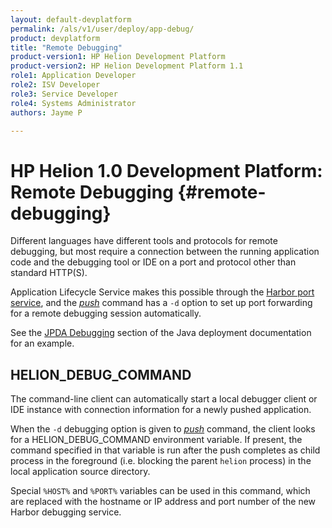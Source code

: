 ```yaml
---
layout: default-devplatform
permalink: /als/v1/user/deploy/app-debug/
product: devplatform
title: "Remote Debugging"
product-version1: HP Helion Development Platform
product-version2: HP Helion Development Platform 1.1
role1: Application Developer 
role2: ISV Developer
role3: Service Developer
role4: Systems Administrator
authors: Jayme P

---
```

<!--PUBLISHED-->

# HP Helion 1.0 Development Platform: Remote Debugging {#remote-debugging}

Different languages have different tools and protocols for remote
debugging, but most require a connection between the running application
code and the debugging tool or IDE on a port and protocol other than
standard HTTP(S).

Application Lifecycle Service makes this possible through the [Harbor port
service](/als/v1/user/services/port-service/#port-service), and the
[*push*](/als/v1/user/reference/client-ref/#command-push) command has
a `-d` option to set up port forwarding for a remote
debugging session automatically.

See the [JPDA Debugging](/als/v1/user/deploy/languages/java/#java-web-debug) section
of the Java deployment documentation for an example.

HELION\_DEBUG\_COMMAND[](#helion-debug-command "Permalink to this headline")
---------------------------------------------------------------------------------

The command-line client can automatically start a local debugger client or IDE instance with connection information for a newly pushed application.

When the `-d` debugging option is given to
[*push*](/als/v1/user/reference/client-ref/#command-push) command,
the client looks for a HELION\_DEBUG\_COMMAND environment variable. If
present, the command specified in that variable is run after the push
completes as child process in the foreground (i.e. blocking the parent
`helion` process) in the local application source
directory.

Special `%HOST%` and `%PORT%` variables can be used in this command, which
are replaced with the hostname or IP address and port number of the new
Harbor debugging service.
